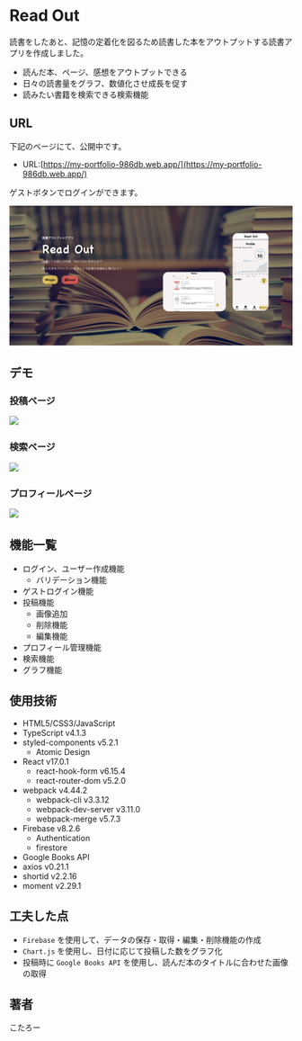 # Read Out

読書をしたあと、記憶の定着化を図るため読書した本をアウトプットする読書アプリを作成しました。

- 読んだ本、ページ、感想をアウトプットできる
- 日々の読書量をグラフ、数値化させ成長を促す
- 読みたい書籍を検索できる検索機能

## URL

下記のページにて、公開中です。

- URL:[https://my-portfolio-986db.web.app/](https://my-portfolio-986db.web.app/)

ゲストボタンでログインができます。

<img width="620px" src="./src/img/portfolio_top_page.png">

## デモ

### 投稿ページ

<img width="520px" src="https://user-images.githubusercontent.com/69884513/113231190-a80c4d80-92d5-11eb-8c80-75406a5ee090.gif">

### 検索ページ

<img width="520px" src="https://user-images.githubusercontent.com/69884513/113231047-5368d280-92d5-11eb-8599-7d65600f935b.gif">

### プロフィールページ

<img width="520px" src="https://user-images.githubusercontent.com/69884513/113230789-c0c83380-92d4-11eb-98e7-3098e9e9b22a.gif">

## 機能一覧

- ログイン、ユーザー作成機能
  - バリデーション機能
- ゲストログイン機能
- 投稿機能
  - 画像追加
  - 削除機能
  - 編集機能
- プロフィール管理機能
- 検索機能
- グラフ機能

## 使用技術

- HTML5/CSS3/JavaScript
- TypeScript v4.1.3
- styled-components v5.2.1
  - Atomic Design
- React v17.0.1
  - react-hook-form v6.15.4
  - react-router-dom v5.2.0 
- webpack v4.44.2
  - webpack-cli v3.3.12
  - webpack-dev-server v3.11.0
  - webpack-merge v5.7.3
- Firebase v8.2.6
  - Authentication
  - firestore
- Google Books API
- axios v0.21.1
- shortid v2.2.16
- moment v2.29.1

## 工夫した点

- `Firebase` を使用して、データの保存・取得・編集・削除機能の作成
- `Chart.js` を使用し、日付に応じて投稿した数をグラフ化
- 投稿時に `Google Books API` を使用し、読んだ本のタイトルに合わせた画像の取得

## 著者

こたろー
